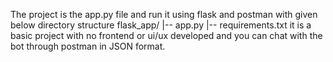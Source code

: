 The project is the app.py file and run it using flask and postman with given below directory structure
flask_app/
|-- app.py
|-- requirements.txt
it is a basic project with no frontend or ui/ux developed and you can chat with the bot through postman in JSON format.
